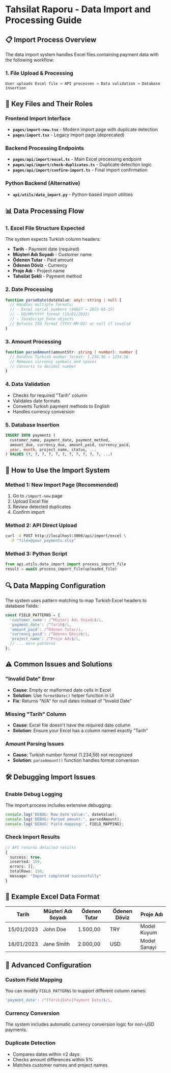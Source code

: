 # Tahsilat Raporu - Data Import and Processing Guide

## 📋 **Import Process Overview**

The data import system handles Excel files containing payment data with the following workflow:

### **1. File Upload & Processing**
```
User uploads Excel file → API processes → Data validation → Database insertion
```

## 🔧 **Key Files and Their Roles**

### **Frontend Import Interface**
- **`pages/import-new.tsx`** - Modern import page with duplicate detection
- **`pages/import.tsx`** - Legacy import page (deprecated)

### **Backend Processing Endpoints**
- **`pages/api/import/excel.ts`** - Main Excel processing endpoint
- **`pages/api/import/check-duplicates.ts`** - Duplicate detection logic  
- **`pages/api/import/confirm-import.ts`** - Final import confirmation

### **Python Backend (Alternative)**
- **`api/utils/data_import.py`** - Python-based import utilities

## 📊 **Data Processing Flow**

### **1. Excel File Structure Expected**
The system expects Turkish column headers:
- **Tarih** - Payment date (required)
- **Müşteri Adı Soyadı** - Customer name
- **Ödenen Tutar** - Paid amount  
- **Ödenen Döviz** - Currency
- **Proje Adı** - Project name
- **Tahsilat Şekli** - Payment method

### **2. Date Processing**
```typescript
function parseDate(dateValue: any): string | null {
  // Handles multiple formats:
  // - Excel serial numbers (44927 → 2023-01-15)
  // - DD/MM/YYYY format (15/01/2023)
  // - JavaScript Date objects
  // Returns ISO format (YYYY-MM-DD) or null if invalid
}
```

### **3. Amount Processing**
```typescript
function parseAmount(amountStr: string | number): number {
  // Handles Turkish number format: 1.234,56 → 1234.56
  // Removes currency symbols and spaces
  // Converts to decimal number
}
```

### **4. Data Validation**
- Checks for required "Tarih" column
- Validates date formats
- Converts Turkish payment methods to English
- Handles currency conversion

### **5. Database Insertion**
```sql
INSERT INTO payments (
  customer_name, payment_date, payment_method,
  amount_due, currency_due, amount_paid, currency_paid,
  year, month, project_name, status, ...
) VALUES (?, ?, ?, ?, ?, ?, ?, ?, ?, ?, ?, ...)
```

## 🚀 **How to Use the Import System**

### **Method 1: New Import Page (Recommended)**
1. Go to `/import-new` page
2. Upload Excel file
3. Review detected duplicates
4. Confirm import

### **Method 2: API Direct Upload**
```bash
curl -X POST http://localhost:3000/api/import/excel \
  -F "file=@your_payments.xlsx"
```

### **Method 3: Python Script**
```python
from api.utils.data_import import process_import_file
result = await process_import_file(uploaded_file)
```

## 🔍 **Data Mapping Configuration**

The system uses pattern matching to map Turkish Excel headers to database fields:

```typescript
const FIELD_PATTERNS = {
  'customer_name': /^Müşteri Adı Soyadı$/i,
  'payment_date': /^Tarih$/i,
  'amount_paid': /^Ödenen Tutar/i,
  'currency_paid': /^Ödenen Döviz$/i,
  'project_name': /^Proje Adı$/i,
  // ... more patterns
};
```

## ⚠️ **Common Issues and Solutions**

### **"Invalid Date" Error**
- **Cause**: Empty or malformed date cells in Excel
- **Solution**: Use `formatDate()` helper function in UI
- **Fix**: Returns "N/A" for null dates instead of "Invalid Date"

### **Missing "Tarih" Column**
- **Cause**: Excel file doesn't have the required date column
- **Solution**: Ensure your Excel has a column named exactly "Tarih"

### **Amount Parsing Issues**
- **Cause**: Turkish number format (1.234,56) not recognized
- **Solution**: `parseAmount()` function handles format conversion

## 🛠️ **Debugging Import Issues**

### **Enable Debug Logging**
The import process includes extensive debugging:
```typescript
console.log('DEBUG: Raw date value:', dateValue);
console.log('DEBUG: Parsed amount:', parsedAmount);
console.log('DEBUG: Field mapping:', FIELD_MAPPING);
```

### **Check Import Results**
```typescript
// API returns detailed results
{
  success: true,
  inserted: 150,
  errors: [],
  totalRows: 150,
  message: "Import completed successfully"
}
```

## 📝 **Example Excel Data Format**

| Tarih | Müşteri Adı Soyadı | Ödenen Tutar | Ödenen Döviz | Proje Adı |
|-------|-------------------|--------------|--------------|-----------|
| 15/01/2023 | John Doe | 1.500,00 | TRY | Model Kuyum |
| 16/01/2023 | Jane Smith | 2.000,00 | USD | Model Sanayi |

## 🔧 **Advanced Configuration**

### **Custom Field Mapping**
You can modify `FIELD_PATTERNS` to support different column names:
```typescript
'payment_date': /^(Tarih|Date|Payment Date)$/i,
```

### **Currency Conversion**
The system includes automatic currency conversion logic for non-USD payments.

### **Duplicate Detection**
- Compares dates within ±2 days
- Checks amount differences within 5%
- Matches customer names and project names